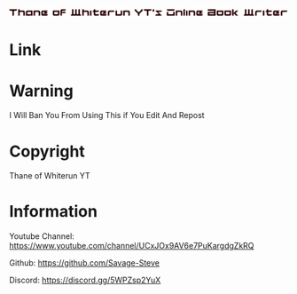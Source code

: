 ![Welcome to Thane of Whiterun YT's Online Book Writer](https://raw.githubusercontent.com/Savage-Steve/Thane-of-Whiterun-YTs-Online-Book-Writer/a555b875a292c218616d6b746b480483379e314e/Thane%20of%20Whiterun%20YT's%20Online%20Book%20Writer.png)

# Link

# Warning
I Will Ban You From Using This if You Edit And Repost

# Copyright
Thane of Whiterun YT

# Information

Youtube Channel: https://www.youtube.com/channel/UCxJOx9AV6e7PuKargdgZkRQ

Github: https://github.com/Savage-Steve

Discord: https://discord.gg/5WPZsp2YuX
